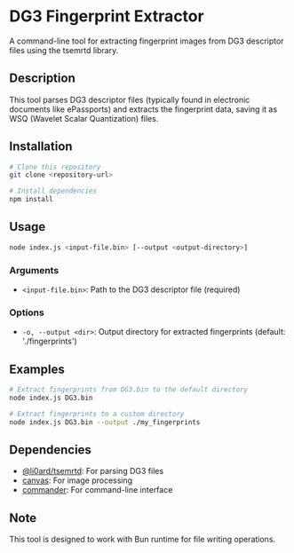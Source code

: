 # DG3 Fingerprint Extractor

A command-line tool for extracting fingerprint images from DG3 descriptor files using the tsemrtd library.

## Description

This tool parses DG3 descriptor files (typically found in electronic documents like ePassports) and extracts the fingerprint data, saving it as WSQ (Wavelet Scalar Quantization) files.

## Installation

```bash
# Clone this repository
git clone <repository-url>

# Install dependencies
npm install
```

## Usage

```bash
node index.js <input-file.bin> [--output <output-directory>]
```

### Arguments

- `<input-file.bin>`: Path to the DG3 descriptor file (required)

### Options

- `-o, --output <dir>`: Output directory for extracted fingerprints (default: './fingerprints')

## Examples

```bash
# Extract fingerprints from DG3.bin to the default directory
node index.js DG3.bin

# Extract fingerprints to a custom directory
node index.js DG3.bin --output ./my_fingerprints
```

## Dependencies

- [@li0ard/tsemrtd](https://www.npmjs.com/package/@li0ard/tsemrtd): For parsing DG3 files
- [canvas](https://www.npmjs.com/package/canvas): For image processing
- [commander](https://www.npmjs.com/package/commander): For command-line interface

## Note

This tool is designed to work with Bun runtime for file writing operations.